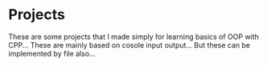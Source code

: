 # Projects
These are some projects that I made simply for learning basics of OOP with CPP...
These are mainly based on cosole input output... But these can be implemented by file also...
